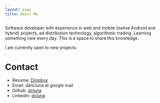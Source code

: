 ```yaml
---
layout: page
title: About Me
---
```


Software developer with experience in web and mobile (native Android and hybrid) projects, ad distribution technology, algorithmic trading. Learning something new every day. This is a space to share this knowledge. 

I am currently open to new projects. 

Contact
=======

* Resume: [Dropbox](https://www.dropbox.com/s/odaf4o969f46rrc/daniel-luna-resume.pdf?dl=0)
* Email: dancluna at google mail
* Github: [dcluna](http://www.github.com/dcluna)
* Linkedin: [dcluna](https://www.linkedin.com/in/dcluna)

<a frameborder="0" data-theme="dark" data-layers="1,2,3,4" data-stack-embed="true" href="https://embed.stackshare.io/stacks/embed/c8dfe8690c6320"/>
